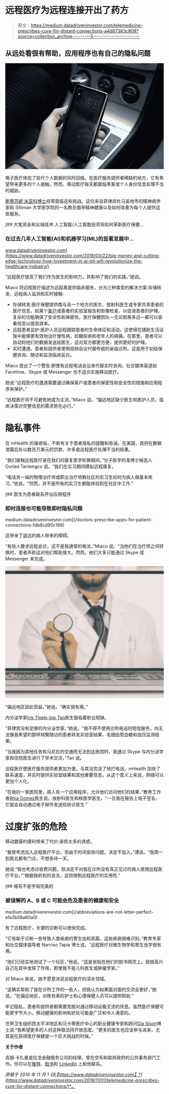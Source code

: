 # 远程医疗为远程连接开出了药方

> 原文：<https://medium.datadriveninvestor.com/telemedicine-prescribes-cure-for-distant-connections-a4d87383c808?source=collection_archive---------5----------------------->

## 从远处看很有帮助，应用程序也有自己的隐私问题

![](img/28d7a11baa447258a11323d459463617.png)

电子医疗体现了现代个人数据的风险回报。在医疗服务提供者稀缺的地方，它有希望带来更多的个人接触。然而，移动医疗每天都面临黑客或个人身份信息处理不当的威胁。

[斯蒂芬妮·米亚科博士](https://twitter.com/StephMiaco)经常面临这些挑战。这位来自菲律宾杜马盖地市的精神病学家和 Silliman 大学医学院的一名教员倡导精神健康以及如何改善为每个人提供这些服务。

[](https://www.datadriveninvestor.com/2018/03/22/big-money-and-cutting-edge-technology-how-investment-in-ai-ml-will-revolutionize-the-healthcare-industry/) [## 大笔资金和尖端技术:人工智能/人工智能投资将如何革新医疗保健…

### 在过去几年人工智能(AI)和机器学习(ML)的显著发展中…

www.datadriveninvestor.com](https://www.datadriveninvestor.com/2018/03/22/big-money-and-cutting-edge-technology-how-investment-in-ai-ml-will-revolutionize-the-healthcare-industry/) 

“远程医疗提高了我们作为医生的影响力，并影响了我们的实践，”她说。

Miaco 将远程医疗描述为远距离提供临床服务，分为三种类型的解决方案:存储转发、远程病人监测和实时接触:

*   存储转发:医疗保健提供商与另一个地方的医生、放射科医生或专家共享患者的医疗信息，如某个[客户](https://www.datadriveninvestor.com/glossary/client/)或患者的实验室报告和影像检查，以促进患者的护理。复杂的功能确保了安全性和保密性。医疗保健团队—无论距离多远—都可以查看信息以提高效率。
*   远程患者监护:医护人员远程跟踪患者的生命体征和活动。这使得在辅助生活设施中能够更有效地治疗慢性病，如糖尿病和老年人的病痛。在那里，患者可以自动将他们的数据发送给医生，这对双方都更方便，提供更好的护理。
*   实时遭遇。患者和提供者使用视频会议代替传统的亲临诊所。这是用于初级保健咨询、随访和监测临床反应。

Miaco 提出了一个警告:即使有远程电话会议来代替实时咨询，社交媒体渠道如 Facetime、Skype 或 Messenger 也不适合实施移动医疗。

她说:“远程医疗的遭遇需要通过确保客户或患者的保密性和安全性的措施和应用程序来保护。”

“远程医疗将不可避免地成为主流，”Miaco 说。“偏远地区缺少医生和医护人员，临床决策对完整信息的需求势在必行。”

# 隐私事件

在 mHealth 的接收端，不断有关于患者隐私的提醒和告诫。在美国，政府在数据泄露后处以数百万美元的罚款，许多是远程医疗处理不当的结果。

“我们接触远程医疗是在我们的康复医学轮换期间，”分子医学的准博士候选人 Ourlad Tantengco 说。“我们在实习期间模拟远程康复。

“电话另一端的物理治疗师或职业治疗师教社区的实习生如何为病人做基本练习，”他说。"然而，并不是所有的实习生都能体验到在社区中工作."

[](/doctors-prescribe-apps-for-patient-connections-fdb8cd90c166) [## 医生为患者联系开出应用程序

### 即时连接也可能导致即时隐私问题

medium.datadriveninvestor.com](/doctors-prescribe-apps-for-patient-connections-fdb8cd90c166) 

这带来了遥远的病人带来的障碍。

“有些人要求远程会诊，这不是我通常的做法，”Miaco 说。“当他们在治疗师之间转换时，患者声称这对他们帮助很大。然而，他们大多只能通过 Skype 或 Messenger 来完成。

![](img/efef91172a8d4e6407f48c316d967a10.png)

“偏远地区因此受益，”她说。“确实很有用。”

内分泌学家[Iris Thiele Isip Tan](https://twitter.com/endocrine_witch)医生面临着职业短缺。

“菲律宾没有足够的内分泌学家，”她说。“我不得不使用诊所电话的短信服务，向无法像我希望的那样频繁随访的患者转发实验室结果、毛细血管血糖和血压监测结果。

“当我因为其他任务和马尼拉的交通而无法到达医院时，我通过 Skype 与内分泌学家和住院医生进行了学术交流，”Tan 说。

远程医疗使医疗服务提供者更加方便。与其没完没了地打电话，mHealth 加快了联系速度，并实时提供实验室结果和其他重要信息。从这个意义上来说，网络可以更加个人化。

“在我的一家医院里，病人有一个应用程序，允许他们访问他们的结果，”教育工作者[Rhia Gomez](https://twitter.com/mrsgomezmd)医生说。放射科医生和核医学医生。"一旦我在报告上电子签名，它就会自动通过电子邮件发送给转诊医生."

# 过度扩张的危险

移动健康的便利带来了代价:承担太多的诱惑。

“我曾考虑加入远程医疗平台，但由于时间安排问题，决定不加入，”谭说。“我周一到周五都有门诊，不想多待一天。

她说:“我也考虑过收费问题，但决定不对我在诊所没有真正见过的病人使用远程医疗平台。”"根据我听到的说法，这将限制远程医疗的实用性."

[](/abbreviations-are-not-letter-perfect-efa3b58a60a0) [## 缩写不是字母完美的

### 被误解的 A、B 或 C 可能会危及患者的健康和安全

medium.datadriveninvestor.com](/abbreviations-are-not-letter-perfect-efa3b58a60a0) 

有了远程医疗，关键的诊断可以很快完成。

“它有助于诊断一些导致人类疾病的寄生虫和真菌，这些疾病很难识别，”教育专家和社交媒体倡导者 Narciso Tapia 博士说。“远程医疗对微生物学和寄生虫学很有用。

“他们已经实地测试了一个社区，”他说。“这是张贴在他们的脸书网页上。我很高兴自己在其中发挥了作用，即使我不是儿科医生或肿瘤学家。”

对 Miaco 来说，她不愿意涉足远程医疗的深水领域。

“这确实帮助了我在诊所工作的一些人，但我认为如果面对面的交流会更好，”她说。"在偏远地区，训练有素的护士和心理保健人员可以提供帮助."

牢记隐私，患者和提供者都需要克服对通过移动设备交流的厌恶。虽然医疗保健可能更字节大小，移动健康的影响和好处可能是广泛和令人满意的。

世界卫生组织西太平洋地区和马卡蒂医疗中心的职业健康专家和顾问[Gia Sison](https://twitter.com/giasison)博士说:“我希望更多的人对这种做法持开放态度。“更多的医生也应该参与进来，尤其是在获得医疗保健是一个巨大挑战的时候。”

**关于作者**

吉姆·卡扎曼是拉戈金融服务公司的经理，曾在空军和联邦政府的公共事务部门工作。你可以在[推特](https://twitter.com/JKatzaman)、[脸书](https://www.facebook.com/jim.katzaman)和 [LinkedIn](https://www.linkedin.com/in/jim-katzaman-33641b21/) 上和他联系。

*原载于 2019 年 11 月 1 日*[*【https://www.datadriveninvestor.com】*](https://www.datadriveninvestor.com/2019/11/01/telemedicine-prescribes-cure-for-distant-connections/)*。*